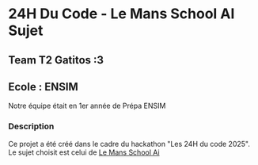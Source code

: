 
# 24H Du Code - Le Mans School AI Sujet

## Team T2 Gatitos :3
## Ecole : ENSIM
Notre équipe était en 1er année de Prépa ENSIM

### Description

Ce projet a été créé dans le cadre du hackathon "Les 24H du code 2025".  
Le sujet choisit est celui de 
[Le Mans School Ai](https://github.com/roseratugo/KUZ-24HDUCODE2025)


